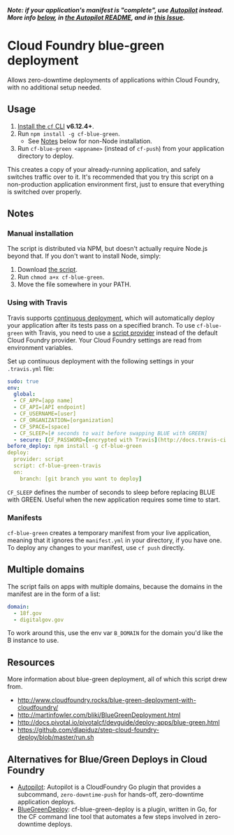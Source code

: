 ***Note: if your application's manifest is "complete", use [Autopilot](https://github.com/concourse/autopilot) instead. More info [below](#manifests), in [the Autopilot README](https://github.com/concourse/autopilot#warning), and in [this Issue](https://github.com/concourse/autopilot/issues/11).***

# Cloud Foundry blue-green deployment

Allows zero-downtime deployments of applications within Cloud Foundry, with no additional setup needed.

## Usage

1. [Install the `cf` CLI](https://github.com/cloudfoundry/cli/releases) **v6.12.4+**.
1. Run `npm install -g cf-blue-green`.
    * See [Notes](#manual-installation) below for non-Node installation.
1. Run `cf-blue-green <appname>` (instead of `cf-push`) from your application directory to deploy.

This creates a copy of your already-running application, and safely switches traffic over to it. It's recommended that you try this script on a non-production application environment first, just to ensure that everything is switched over properly.

## Notes

### Manual installation

The script is distributed via NPM, but doesn't actually require Node.js beyond that. If you don't want to install Node, simply:

1. Download [the script](bin/cf-blue-green).
1. Run `chmod a+x cf-blue-green`.
1. Move the file somewhere in your PATH.

### Using with Travis

Travis supports [continuous deployment](http://docs.travis-ci.com/user/deployment/), which will automatically deploy your application after its tests pass on a specified branch. To use `cf-blue-green` with Travis, you need to use a [script provider](http://docs.travis-ci.com/user/deployment/script/) instead of the default Cloud Foundry provider. Your Cloud Foundry settings are read from environment variables.

Set up continuous deployment with the following settings in your `.travis.yml` file:

```yml
sudo: true
env:
  global:
  - CF_APP=[app name]
  - CF_API=[API endpoint]
  - CF_USERNAME=[user]
  - CF_ORGANIZATION=[organization]
  - CF_SPACE=[space]
  - CF_SLEEP=[# seconds to wait before swapping BLUE with GREEN]
  - secure: [CF_PASSWORD=[encrypted with Travis](http://docs.travis-ci.com/user/environment-variables/#Encrypted-Variables)]
before_deploy: npm install -g cf-blue-green
deploy:
  provider: script
  script: cf-blue-green-travis
  on:
    branch: [git branch you want to deploy]
```

`CF_SLEEP` defines the number of seconds to sleep before replacing BLUE with GREEN. Useful when the new application requires some time to start.

### Manifests

`cf-blue-green` creates a temporary manifest from your live application, meaning that it ignores the `manifest.yml` in your directory, if you have one. To deploy any changes to your manifest, use `cf push` directly.

## Multiple domains

The script fails on apps with multiple domains, because the domains in the manifest are in the form of a list:

```yml
domain:
  - 18f.gov
  - digitalgov.gov
```

To work around this, use the env var `B_DOMAIN` for the domain you'd like the B instance to use.


## Resources

More information about blue-green deployment, all of which this script drew from.

* http://www.cloudfoundry.rocks/blue-green-deployment-with-cloudfoundry/
* http://martinfowler.com/bliki/BlueGreenDeployment.html
* http://docs.pivotal.io/pivotalcf/devguide/deploy-apps/blue-green.html
* https://github.com/dlapiduz/step-cloud-foundry-deploy/blob/master/run.sh

## Alternatives for Blue/Green Deploys in Cloud Foundry

* [Autopilot](https://github.com/contraband/autopilot): Autopilot is a CloudFoundry Go plugin that provides a subcommand, `zero-downtime-push` for hands-off, zero-downtime application deploys.
* [BlueGreenDeploy](https://github.com/bluemixgaragelondon/cf-blue-green-deploy): cf-blue-green-deploy is a plugin, written in Go, for the CF command line tool that automates a few steps involved in zero-downtime deploys.
